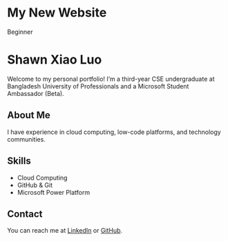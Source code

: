 # My New Website
Beginner
# Shawn Xiao Luo
Welcome to my personal portfolio! I’m a third-year CSE undergraduate at Bangladesh University of Professionals and a Microsoft Student Ambassador (Beta).

## About Me
I have experience in cloud computing, low-code platforms, and technology communities.

## Skills
- Cloud Computing
- GitHub & Git
- Microsoft Power Platform

## Contact
You can reach me at [LinkedIn](https://www.linkedin.com/username) or [GitHub](https://github.com/username).
